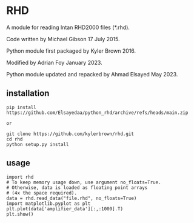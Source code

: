 # RHD

A module for reading Intan RHD2000 files (*.rhd).

Code written by  Michael Gibson 17 July 2015.

Python module first packaged by Kyler Brown 2016.

Modified by Adrian Foy January 2023.

Python module updated and repacked by Ahmad Elsayed May 2023.


## installation
    pip install https://github.com/Elsayedaa/python_rhd/archive/refs/heads/main.zip

    or

    git clone https://github.com/kylerbrown/rhd.git
    cd rhd
    python setup.py install

## usage

    import rhd
    # To keep memory usage down, use argument no_floats=True.
    # Otherwise, data is loaded as floating point arrays
    # (4x the space required).
    data = rhd.read_data("file.rhd", no_floats=True)
    import matplotlib.pyplot as plt
    plt.plot(data['amplifier_data'][:,:1000].T)
    plt.show()
